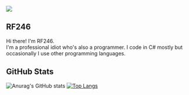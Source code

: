 ![](https://i.ibb.co/RNZ4F0h/293011040-106749442105225-7696087292675351238-n-removebg-preview.png)

## RF246
Hi there! I'm RF246.</br>
I'm a professional idiot who's also a programmer. I code in C# mostly but occasionally I use other programming languages.
## GitHub Stats
![Anurag's GitHub stats](https://github-readme-stats.vercel.app/api?username=RF246&show=reviews,discussions_started,discussions_answered,prs_merged,prs_merged_percentage&show_icons=true&theme=transparent)
[![Top Langs](https://github-readme-stats.vercel.app/api/top-langs/?username=RF246&layout=pie&show_icons=true&theme=transparent)](https://github.com/anuraghazra/github-readme-stats)
